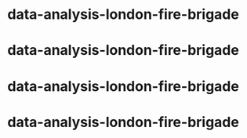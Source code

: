 # data-analysis-london-fire-brigade
# data-analysis-london-fire-brigade
# data-analysis-london-fire-brigade
# data-analysis-london-fire-brigade
